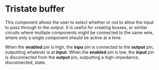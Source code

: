 # Tristate buffer

This component allows the user to select whether or not to allow the input to pass through to the output. It is useful for creating busses, or similar circuits where multiple components might be connected to the same wire, where only a single component should be active at a time.

When the **enabled** pin is high, the **inpu** pin is connected to the **output** pin, outputting whatever is at **input**. When the **enabled** pin is low, the **input** pin is disconnected from the **output** pin, outputting a high-impedance, disconnected, state.
